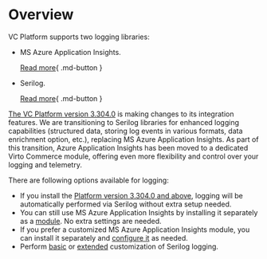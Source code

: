 # Overview

VC Platform supports two logging libraries:

* MS Azure Application Insights. 

    [Read more](https://learn.microsoft.com/en-us/azure/azure-monitor/app/app-insights-overview){ .md-button }

* Serilog. 

    [Read more](https://serilog.net/){ .md-button }

[The VC Platform version 3.304.0](https://github.com/VirtoCommerce/vc-platform/releases) is making changes to its integration features. We are transitioning to Serilog libraries for enhanced logging capabilities (structured data, storing log events in various formats, data enrichment option, etc.), replacing MS Azure Application Insights. As part of this transition, Azure Application Insights has been moved to a dedicated Virto Commerce module, offering even more flexibility and control over your logging and telemetry. 

There are following options available for logging:

* If you install the [Platform version 3.304.0 and above](https://github.com/VirtoCommerce/vc-platform/releases), logging will be automatically performed via Serilog without extra setup needed.
* You can still use MS Azure Application Insights by installing it separately as a [module](https://github.com/VirtoCommerce/vc-module-app-insights/releases). No extra settings are needed.
* If you prefer a customized MS Azure Application Insights module, you can install it separately and [configure it](/application-insights-configuration.md) as needed.
* Perform [basic](serilog-configuration.md#basic-configuration) or [extended](serilog-configuration.md#extended-configuration) customization of Serilog logging.
